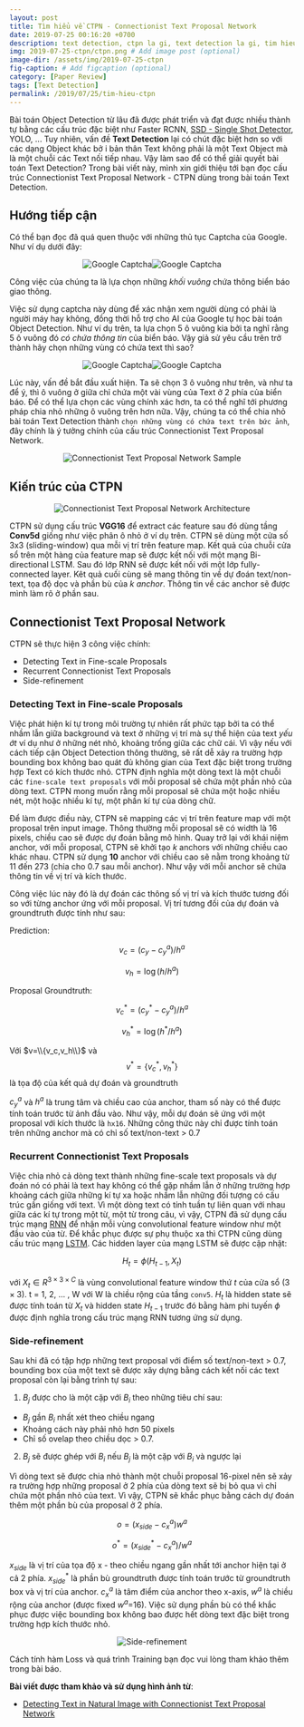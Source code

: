 ```yaml
---
layout: post
title: Tìm hiểu về CTPN - Connectionist Text Proposal Network
date: 2019-07-25 00:16:20 +0700
description: text detection, ctpn la gi, text detection la gi, tim hieu ve ctpn, tìm hiểu về ctpn
img: 2019-07-25-ctpn/ctpn.png # Add image post (optional)
image-dir: /assets/img/2019-07-25-ctpn
fig-caption: # Add figcaption (optional)
category: [Paper Review]
tags: [Text Detection]
permalink: /2019/07/25/tim-hieu-ctpn
---
```

Bài toán Object Detection từ lâu đã được phát triển và đạt được nhiều thành tự bằng các cấu trúc đặc biệt như Faster RCNN, [SSD - Single Shot Detector]({{site.url}}/2019/06/15/ssd-single-shot-detector), YOLO, ... Tuy nhiên, vấn đề **Text Detection** lại có chút đặc biệt hơn so với các dạng Object khác bở i bản thân Text không phải là một Text Object mà là một chuỗi các Text nối tiếp nhau. Vậy làm sao để có thể giải quyết bài toán Text Detection? Trong bài viết này, mình xin giới thiệu tới bạn đọc cấu trúc Connectionist Text Proposal Network - CTPN dùng trong bài toán Text Detection.

## Hướng tiếp cận

Có thể bạn đọc đã quá quen thuộc với những thủ tục Captcha của Google. Như ví dụ dưới đây:

<p align="center"><img alt="Google Captcha" src="{{page.image-dir}}/pic1.png"/><img alt="Google Captcha" src="{{page.image-dir}}/pic2.png"/></p>

Công việc của chúng ta là lựa chọn những *khối vuông* chứa thông biển báo giao thông.

Việc sử dụng captcha này dùng để xác nhận xem người dùng có phải là người máy hay không, đồng thời hỗ trợ cho AI của Google tự học bài toán Object Detection. Như ví dụ trên, ta lựa chọn 5 ô vuông kia bởi ta nghĩ rằng 5 ô vuông đó *có chứa thông tin* của biển báo. Vậy giả sử  yêu cầu trên trở thành hãy chọn những vùng có chứa text thì sao?

<p align="center"><img alt="Google Captcha" src="{{page.image-dir}}/pic3.png"/><img alt="Google Captcha" src="{{page.image-dir}}/pic4.png"/></p>

Lúc này, vấn đề bắt đầu xuất hiện. Ta sẽ chọn 3 ô vuông như trên, và như ta để ý, thì ô vuông ở giữa chỉ chứa một vài vùng của Text ở 2 phía của biển báo. Để có thể lựa chọn các vùng chính xác hơn, ta có thể nghĩ tới phương pháp chia nhỏ những ô vuông trên hơn nữa.
Vậy, chúng ta có thể chia nhỏ bài toán Text Detection thành `chọn những vùng có chứa text trên bức ảnh`, đây chính là ý tưởng chính của cấu trúc Connectionist Text Proposal Network.

<p align="center"><img alt="Connectionist Text Proposal Network Sample" src="{{page.image-dir}}/pic5.png"/></p>

## Kiến trúc của CTPN

<p align="center"><img alt="Connectionist Text Proposal Network Architecture" src="{{page.image-dir}}/pic6.png"/></p>

CTPN sử dụng cấu trúc **VGG16** để extract các feature sau đó dùng tầng **Conv5d** giống như việc phân ô nhỏ ở ví dụ trên. CTPN sẽ dùng một cửa số 3x3 (sliding-window) qua mỗi vị trí trên feature map. Kết quả của chuỗi cửa sổ trên một hàng của feature map sẽ được kết nối với một mạng Bi-directional LSTM. Sau đó lớp RNN sẽ được kết nối với một lớp fully-connected layer. Kêt quả cuối cùng sẽ mang thông tin về dự đoán text/non-text, tọa độ dọc và phần bù của $k$ *anchor*. Thông tin về các anchor sẽ được mình làm rõ ở phần sau.

## Connectionist Text Proposal Network

CTPN sẽ thực hiện 3 công việc chính:

* Detecting Text in Fine-scale Proposals
* Recurrent Connectionist Text Proposals
* Side-refinement

### Detecting Text in Fine-scale Proposals

Việc phát hiện kí tự trong môi trường tự nhiên rất phức tạp bởi ta có thể nhầm lẫn giữa background và text ở những vị trí mà sự thể hiện của text *yếu ớt* ví dụ như ở những nét nhỏ, khoảng trống giữa các chữ cái. Vì vậy nếu với cách tiếp cận Object Detection thông thường, sẽ rất dễ xảy ra trường hợp bounding box không bao quát đủ không gian của Text đặc biệt trong trường hợp Text có kích thước nhỏ. CTPN định nghĩa một dòng text là một chuỗi các `fine-scale text proposals` với mỗi proposal sẽ chứa một phần nhỏ của dòng text. CTPN mong muốn rằng mỗi proposal sẽ chứa một hoặc nhiều nét, một hoặc nhiều kí tự, một phần kí tự của dòng chữ.

Để làm được điều này, CTPN sẽ mapping các vị trí trên feature map với một proposal trên input image. Thông thường mỗi proposal sẽ có width là 16 pixels, chiều cao sẽ được dự đoán bằng mô hình. Quay trở lại với khái niệm anchor, với mỗi proposal, CTPN sẽ khởi tạo $k$ anchors với những chiều cao khác nhau. CTPN sử dụng **10** anchor với chiều cao sẽ nằm trong khoảng từ 11 đến 273 (chia cho 0.7 sau mỗi anchor). Như vậy với mỗi anchor sẽ chứa thông tin về vị trí và kích thước.

Công việc lúc này đó là dự đoán các thông số vị trí và kích thước tương đối so với từng anchor ứng với mỗi proposal. Vị trí tương đối của dự đoán và groundtruth được tính như sau:

Prediction:

$$v_c=\left(c_y-c_y^a\right)/h^a$$

$$v_h=\log\left(h/h^a\right)$$

Proposal Groundtruth:

$$v_c^*=\left(c_y^*-c_y^a\right)/h^a$$

$$v_h^*=\log\left(h^*/h^a\right)$$

Với $v=\\{v_c,v_h\\}$ và $$v^*=\{v_c^*,v_h^*\}$$ là tọa độ của kết quả dự đoán và groundtruth

$c_y^a$ và $h^a$ là trung tâm và chiều cao của anchor, tham số này có thể được tính toán trước từ ảnh đầu vào. Như vậy, mỗi dự đoán sẽ ứng với một proposal với kích thước là `hx16`. Những công thức này chỉ được tính toán trên những anchor mà có chỉ số text/non-text > 0.7

### Recurrent Connectionist Text Proposals

Việc chia nhỏ cả dòng text thành những fine-scale text proposals và dự đoán nó có phải là text hay không có thể gặp nhầm lẫn ở những trường hợp khoảng cách giữa những kí tự xa hoặc nhầm lẫn những đối tượng có cấu trúc gần giống với text. Vì một dòng text có tính tuần tự liên quan với nhau giữa các kí tự trong một từ, một từ trong câu, vì vậy, CTPN đã sử dụng cấu trúc mạng [RNN]({{site.url}}/2019/05/01/nlp-p1) để  nhận mỗi vùng convolutional feature window như một đầu vào của từ. Để khắc phục được sự phụ thuộc xa thì CTPN cũng dùng cấu trúc mạng [LSTM]({{site.url}}/2019/05/12/nlp-p2). Các hidden layer của mạng LSTM sẽ được cập nhật:

$$H_t=\phi\left(H_{t-1}, X_t\right)$$

với $X_t\in R^{3\times 3 \times C}$ là vùng convolutional feature window thứ $t$ của cửa sổ $\left( 3\times 3\right)$. t = 1, 2, ... , W với W là chiều rộng của tầng `conv5`. $H_t$ là hidden state sẽ được tính toán từ $X_t$ và hidden state $H_{t-1}$ trước đó bằng hàm phi tuyến $\phi$ được định nghĩa trong cấu trúc mạng RNN tương ứng sử dụng.

### Side-refinement

Sau khi đã có tập hợp những text proposal với điểm số text/non-text > 0.7, bounding box của một text sẽ được xây dựng bằng cách kết nối các text proposal còn lại bằng trình tự sau:

1. $B_j$ được cho là một cặp với $B_i$ theo những tiêu chí sau:
* $B_j$ gần $B_i$ nhất xét theo chiều ngang
* Khoảng cách này phải nhỏ hơn 50 pixels
* Chỉ số ovelap theo chiều dọc > 0.7.
2. $B_j$ sẽ được ghép với $B_i$ nếu $B_j$ là một cặp với $B_i$ và ngược lại

Vì dòng text sẽ được chia nhỏ thành một chuỗi proposal 16-pixel nên sẽ xảy ra trường hợp những proposal ở 2 phía của dòng text sẽ bị bỏ qua vì chỉ chứa một phần nhỏ của text. Vì vậy, CTPN sẽ khắc phục bằng cách dự đoán thêm một phần bù của proposal ở 2 phía.

$$o=\left(x_{side} - c_x^a \right)w^a$$

$$o^*=\left(x^*_{side} - c_x^a\right)/w^a$$

$x_{side}$ là vị trí của tọa độ x - theo chiều ngang gần nhất tới anchor hiện tại ở cả 2 phía. $x_{side}^*$ là phần bù groundtruth được tính toán trước từ groundtruth box và vị trí của anchor. $c_x^a$ là tâm điểm của anchor theo x-axis, $w^a$ là chiều rộng của anchor (được fixed $w^a$=16). Việc sử dụng phần bù có thể khắc phục được việc bounding box không bao được hết dòng text đặc biệt trong trường hợp kích thước nhỏ.

<p align="center"><img alt="Side-refinement" src="{{page.image-dir}}/pic7.png"/></p>

Cách tính hàm Loss và quá trình Training bạn đọc vui lòng tham khảo thêm trong bài báo.


**Bài viết được tham khảo và sử dụng hình ảnh từ**:
* [Detecting Text in Natural Image with Connectionist Text Proposal Network](https://arxiv.org/pdf/1609.03605)